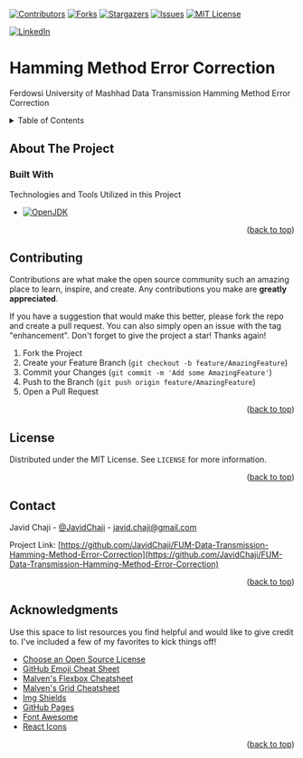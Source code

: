 <a name="readme-top"></a>

[![Contributors][Contributors-Shield]][Contributors-URL]
[![Forks][Forks-Shield]][Forks-URL]
[![Stargazers][Stars-Shield]][Stars-URL]
[![Issues][Issues-Shield]][Issues-URL]
[![MIT License][License-Shield]][License-URL]

[![LinkedIn][LinkedIn-Shield]][Javid-LinkedIn-URL]

# Hamming Method Error Correction

Ferdowsi University of Mashhad Data Transmission Hamming Method Error Correction



<!-- TABLE OF CONTENTS -->
<details>
  <summary>Table of Contents</summary>
  <ol>
    <li>
      <a href="#about-the-project">About The Project</a>
      <ul>
        <li><a href="#built-with">Built With</a></li>
      </ul>
    </li>
    <li>
      <a href="#getting-started">Getting Started</a>
      <ul>
        <li><a href="#prerequisites">Prerequisites</a></li>
        <li><a href="#installation">Installation</a></li>
      </ul>
    </li>
    <li><a href="#usage">Usage</a></li>
    <li><a href="#roadmap">Roadmap</a></li>
    <li><a href="#contributing">Contributing</a></li>
    <li><a href="#license">License</a></li>
    <li><a href="#contact">Contact</a></li>
    <li><a href="#acknowledgments">Acknowledgments</a></li>
  </ol>
</details>



<!-- ABOUT THE PROJECT -->
## About The Project



### Built With

Technologies and Tools Utilized in this Project

* [![OpenJDK][OpenJDK-Shield]][OpenJDK-URL]

<p align="right">(<a href="#readme-top">back to top</a>)</p>



<!-- CONTRIBUTING -->
## Contributing

Contributions are what make the open source community such an amazing place to learn, inspire, and create. Any contributions you make are **greatly appreciated**.

If you have a suggestion that would make this better, please fork the repo and create a pull request. You can also simply open an issue with the tag "enhancement".
Don't forget to give the project a star! Thanks again!

1. Fork the Project
2. Create your Feature Branch (`git checkout -b feature/AmazingFeature`)
3. Commit your Changes (`git commit -m 'Add some AmazingFeature'`)
4. Push to the Branch (`git push origin feature/AmazingFeature`)
5. Open a Pull Request

<p align="right">(<a href="#readme-top">back to top</a>)</p>



<!-- LICENSE -->
## License

Distributed under the MIT License. See `LICENSE` for more information.

<p align="right">(<a href="#readme-top">back to top</a>)</p>



<!-- CONTACT -->
## Contact

Javid Chaji - [@JavidChaji](https://twitter.com/JavidChaji) - javid.chaji@gmail.com

Project Link: [https://github.com/JavidChaji/FUM-Data-Transmission-Hamming-Method-Error-Correction](https://github.com/JavidChaji/FUM-Data-Transmission-Hamming-Method-Error-Correction)

<p align="right">(<a href="#readme-top">back to top</a>)</p>



<!-- ACKNOWLEDGMENTS -->
## Acknowledgments

Use this space to list resources you find helpful and would like to give credit to. I've included a few of my favorites to kick things off!

* [Choose an Open Source License](https://choosealicense.com)
* [GitHub Emoji Cheat Sheet](https://www.webpagefx.com/tools/emoji-cheat-sheet)
* [Malven's Flexbox Cheatsheet](https://flexbox.malven.co/)
* [Malven's Grid Cheatsheet](https://grid.malven.co/)
* [Img Shields](https://shields.io)
* [GitHub Pages](https://pages.github.com)
* [Font Awesome](https://fontawesome.com)
* [React Icons](https://react-icons.github.io/react-icons/search)

<p align="right">(<a href="#readme-top">back to top</a>)</p>



<!-- MARKDOWN LINKS & IMAGES -->
<!-- https://www.markdownguide.org/basic-syntax/#reference-style-links -->
<!-- https://ileriayo.github.io/markdown-badges/ -->

<!-- Contributors -->
[Contributors-Shield]: https://img.shields.io/github/contributors/javidchaji/FUM-Data-Transmission-Hamming-Method-Error-Correction.svg?style=for-the-badge

[Contributors-URL]: https://github.com/javidchaji/FUM-Data-Transmission-Hamming-Method-Error-Correction/graphs/contributors

<!-- Forks -->
[Forks-Shield]: https://img.shields.io/github/forks/javidchaji/FUM-Data-Transmission-Hamming-Method-Error-Correction.svg?style=for-the-badge

[Forks-URL]: https://github.com/javidchaji/FUM-Data-Transmission-Hamming-Method-Error-Correction/network/members


<!-- Stars -->
[Stars-Shield]: https://img.shields.io/github/stars/javidchaji/FUM-Data-Transmission-Hamming-Method-Error-Correction.svg?style=for-the-badge

[Stars-URL]: https://github.com/javidchaji/FUM-Data-Transmission-Hamming-Method-Error-Correction/stargazers


<!-- Issues -->
[Issues-Shield]: https://img.shields.io/github/issues/javidchaji/FUM-Data-Transmission-Hamming-Method-Error-Correction.svg?style=for-the-badge

[Issues-URL]: https://github.com/javidchaji/FUM-Data-Transmission-Hamming-Method-Error-Correction/issues


<!-- License -->
[License-Shield]: https://img.shields.io/github/license/javidchaji/FUM-Data-Transmission-Hamming-Method-Error-Correction.svg?style=for-the-badge

[License-URL]: https://github.com/javidchaji/FUM-Data-Transmission-Hamming-Method-Error-Correction/blob/master/LICENSE


<!-- LinkedIn -->
[LinkedIn-Shield]: https://img.shields.io/badge/linkedin-%230077B5.svg?style=for-the-badge&logo=linkedin&logoColor=white

[Javid-LinkedIn-URL]: https://linkedin.com/in/javidchaji


<!-- OpenJDK -->
[OpenJDK-Shield]: https://img.shields.io/badge/OpenJDK-ED8B00?style=for-the-badge&logo=openjdk&logoColor=white

[OpenJDK-URL]: https://openjdk.org/
